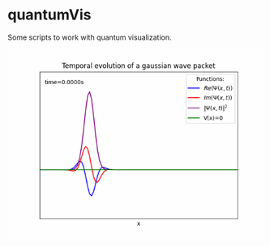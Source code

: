 # quantumVis
Some scripts to work with quantum visualization.

![With wave_packet.py you can visualize a time evolution of a wave packet.](wave.gif)
